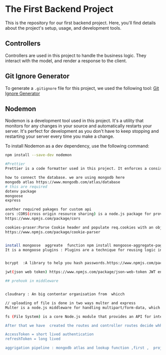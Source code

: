 # The First Backend Project 

This is the repository for our first backend project. Here, you'll find details about the project's setup, usage, and development tools.

## Controllers 

Controllers are used in this project to handle the business logic. They interact with the model, and render a response to the client.

## Git Ignore Generator

To generate a `.gitignore` file for this project, we used the following tool: [Git Ignore Generator](https://mrkandreev.name/snippets/gitignore-generator/)

## Nodemon

Nodemon is a development tool used in this project. It's a utility that monitors for any changes in your source and automatically restarts your server. It's perfect for development as you don't have to keep stopping and restarting your server every time you make a change.

To install Nodemon as a dev dependency, use the following command:

```bash
npm install --save-dev nodemon

#Prettier
Prettier is a code formatter used in this project. It enforces a consistent style by parsing your code and re-printing it with its own rules that take the maximum line length into account, wrapping code when necessary.

how to connect the database. we are using mongodb here
mongodb atlas https://www.mongodb.com/atlas/database
# this are required
dotenv package
mongoose 
express

another required pakages for custom api
cors :CORS(cross origin resource sharing) is a node.js package for providing a Connect/Express middleware that can be used to enable CORS with various options.
https://www.npmjs.com/package/cors

cookies-praser:Parse Cookie header and populate req.cookies with an object keyed by the cookie names. Optionally you may enable signed cookie support by passing a secret string, which assigns req.secret so it may be used by other middleware.
https://www.npmjs.com/package/cookie-parser


install mongoose  aggreate  function npm install mongoose-aggregate-paginate-v2
It is a mongoose plugins : Plugins are a technique for reusing logic in multiple mongoose schemas. A plugin is similar to a method that you can use in your schema and reuse repeatedly over different instances of the schema. The main purpose of plugins is to modify your schemas.


bcrypt  :A library to help you hash passwords.https://www.npmjs.com/package/bcrypt

jwt(json web token) https://www.npmjs.com/package/json-web-token JWT encode and decode for Node.js that can use callbacks or by returning an object {error:, value:}

## prehook in middleware


cloudnary : An big contentar organisation from  whicch

// uploading of file is done in two ways multer and express 
Multer is a node.js middleware for handling multipart/form-data, which is primarily used for uploading files. It is written on top of busboy for maximum efficiency.

fs (File System) is a core Node.js module that provides an API for interacting with the file system. It allows you to perform operations like reading, writing, updating, and deleting files.The unlink method is one of the methods provided by the fs module. It's used to asynchronously delete a file from the file system.

After that we have  created the routes and controller routes decide whhere to take the control and controller decide what  to do .Wee need to define an app in app.js we also tested this route using postman

AccessToken = short lived authentication
refreshToken = long lived  

aggrigation pipeline : mongodb atlas and lookup function ,first ,  projects
